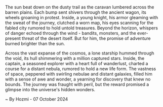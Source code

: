 
The sun beat down on the dusty trail as the caravan lumbered across the barren plains.  Each bump sent shivers through the ancient wagon, its wheels groaning in protest.  Inside, a young knight, his armor gleaming with the sweat of the journey, clutched a worn map, his eyes scanning for the fabled city rumored to hold untold treasures.  Beyond the horizon, whispers of danger echoed through the wind - bandits, monsters, and the ever-present threat of the desert itself. But for him, the promise of adventure burned brighter than the sun.

Across the vast expanse of the cosmos, a lone starship hummed through the void, its hull shimmering with a million captured stars. Inside, the captain, a seasoned explorer with a heart full of wanderlust, charted a course for a distant nebula, rumored to hold a new life form.  The vastness of space, peppered with swirling nebulae and distant galaxies, filled him with a sense of awe and wonder, a yearning for discovery that knew no bounds.  The journey was fraught with peril, but the reward promised a glimpse into the universe's hidden wonders. 

~ By Hozmi - 07 October 2024
